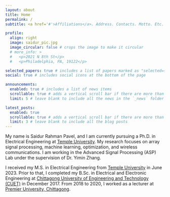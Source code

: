 ```yaml
---
layout: about
title: Home
permalink: /
subtitle: <a href='#'>Affiliations</a>. Address. Contacts. Motto. Etc.

profile:
  align: right
  image: saidur_pic.jpg
  image_circular: false # crops the image to make it circular
  # more_info: >
  #   <p>2021 N 8th St</p>
  #   <p>Philadelphia, PA, 19122</p>

selected_papers: true # includes a list of papers marked as "selected={true}"
social: true # includes social icons at the bottom of the page

announcements:
  enabled: true # includes a list of news items
  scrollable: true # adds a vertical scroll bar if there are more than 3 news items
  limit: 5 # leave blank to include all the news in the `_news` folder

latest_posts:
  enabled: true
  scrollable: true # adds a vertical scroll bar if there are more than 3 new posts items
  limit: 3 # leave blank to include all the blog posts
---
```


<!-- Write your biography here. Tell the world about yourself. Link to your favorite [subreddit](http://reddit.com). You can put a picture in, too. The code is already in, just name your picture `prof_pic.jpg` and put it in the `img/` folder. -->

My name is Saidur Rahman Pavel, and I am currently pursuing a Ph.D. in Electrical Engineering at <a href="https://www.temple.edu/" target="_blank">Temple University</a>. My research focuses on array signal processing, machine learning, optimization, and wireless communications. I am working in the Advanced Signal Processing (ASP) Lab under the supervision of Dr. Yimin Zhang.

I received my M.S. in Electrical Engineering from <a href="https://www.temple.edu/" target="_blank">Temple University</a> in June 2023. Prior to that, I completed my B.Sc. in Electrical and Electronic Engineering at <a href="https://www.cuet.ac.bd/" target = "_blank">Chittagong University of Engineering and Technology (CUET)</a> in December 2017. From 2018 to 2020, I worked as a lecturer at <a href="https://puc.ac.bd/" target="_blank">Premier University, Chittagong</a>.

<!-- Put your address / P.O. box / other info right below your picture. You can also disable any of these elements by editing `profile` property of the YAML header of your `_pages/about.md`. Edit `_bibliography/papers.bib` and Jekyll will render your [publications page](/al-folio/publications/) automatically.

Link to your social media connections, too. This theme is set up to use [Font Awesome icons](https://fontawesome.com/) and [Academicons](https://jpswalsh.github.io/academicons/), like the ones below. Add your Facebook, Twitter, LinkedIn, Google Scholar, or just disable all of them. -->
